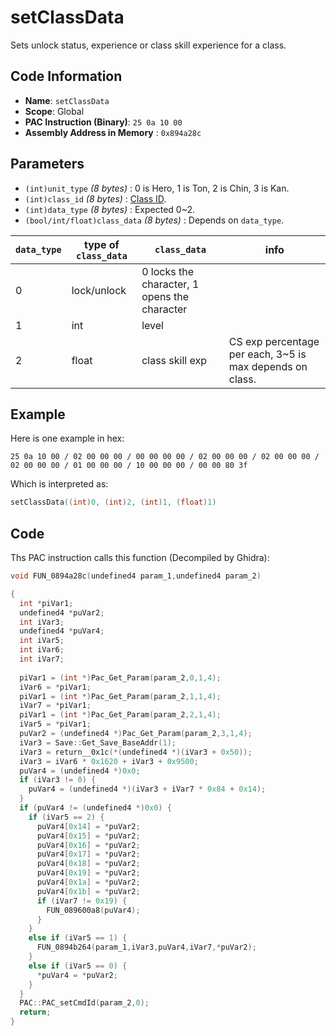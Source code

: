 # setClassData

Sets unlock status, experience or class skill experience for a class.

## Code Information

- **Name**: `setClassData`
- **Scope**: Global
- **PAC Instruction (Binary)**: `25 0a 10 00`
- **Assembly Address in Memory** : `0x894a28c`

## Parameters

- `(int)unit_type` *(8 bytes)* : 0 is Hero, 1 is Ton, 2 is Chin, 3 is Kan.
- `(int)class_id` *(8 bytes)* : [Class ID](./guide/reference-table.md#class-ids).
- `(int)data_type` *(8 bytes)* : Expected 0~2.
- `(bool/int/float)class_data` *(8 bytes)* : Depends on `data_type`.

|`data_type`|type of `class_data`|`class_data`|info|
|---|---|---|---|
|0|lock/unlock|0 locks the character, 1 opens the character|
|1|int|level||
|2|float|class skill exp|CS exp percentage per each, 3~5 is max depends on class.|

## Example

Here is one example in hex:

```25 0a 10 00 / 02 00 00 00 / 00 00 00 00 / 02 00 00 00 / 02 00 00 00 / 02 00 00 00 / 01 00 00 00 / 10 00 00 00 / 00 00 80 3f```

Which is interpreted as:

```c
setClassData((int)0, (int)2, (int)1, (float)1)
```

## Code

Ths PAC instruction calls this function (Decompiled by Ghidra):

```c
void FUN_0894a28c(undefined4 param_1,undefined4 param_2)

{
  int *piVar1;
  undefined4 *puVar2;
  int iVar3;
  undefined4 *puVar4;
  int iVar5;
  int iVar6;
  int iVar7;
  
  piVar1 = (int *)Pac_Get_Param(param_2,0,1,4);
  iVar6 = *piVar1;
  piVar1 = (int *)Pac_Get_Param(param_2,1,1,4);
  iVar7 = *piVar1;
  piVar1 = (int *)Pac_Get_Param(param_2,2,1,4);
  iVar5 = *piVar1;
  puVar2 = (undefined4 *)Pac_Get_Param(param_2,3,1,4);
  iVar3 = Save::Get_Save_BaseAddr(1);
  iVar3 = return__0x1c(*(undefined4 *)(iVar3 + 0x50));
  iVar3 = iVar6 * 0x1620 + iVar3 + 0x9500;
  puVar4 = (undefined4 *)0x0;
  if (iVar3 != 0) {
    puVar4 = (undefined4 *)(iVar3 + iVar7 * 0x84 + 0x14);
  }
  if (puVar4 != (undefined4 *)0x0) {
    if (iVar5 == 2) {
      puVar4[0x14] = *puVar2;
      puVar4[0x15] = *puVar2;
      puVar4[0x16] = *puVar2;
      puVar4[0x17] = *puVar2;
      puVar4[0x18] = *puVar2;
      puVar4[0x19] = *puVar2;
      puVar4[0x1a] = *puVar2;
      puVar4[0x1b] = *puVar2;
      if (iVar7 != 0x19) {
        FUN_089600a8(puVar4);
      }
    }
    else if (iVar5 == 1) {
      FUN_0894b264(param_1,iVar3,puVar4,iVar7,*puVar2);
    }
    else if (iVar5 == 0) {
      *puVar4 = *puVar2;
    }
  }
  PAC::PAC_setCmdId(param_2,0);
  return;
}
```

